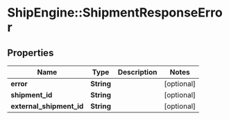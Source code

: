 # ShipEngine::ShipmentResponseError

## Properties
Name | Type | Description | Notes
------------ | ------------- | ------------- | -------------
**error** | **String** |  | [optional] 
**shipment_id** | **String** |  | [optional] 
**external_shipment_id** | **String** |  | [optional] 



